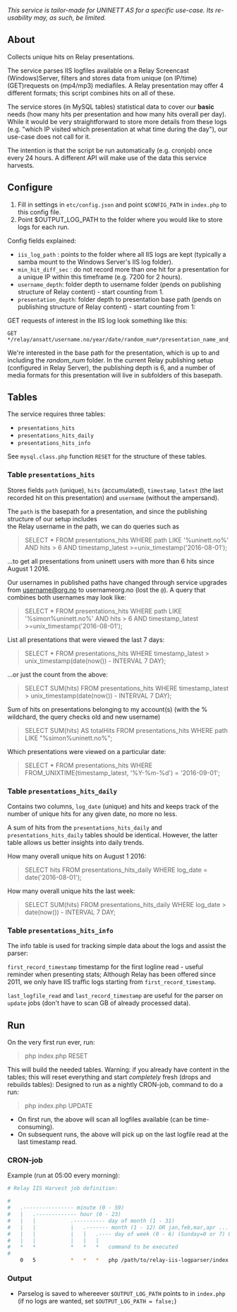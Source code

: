 _This service is tailor-made for UNINETT AS for a specific use-case. Its re-usability may, as such, be limited._

## About

Collects unique hits on Relay presentations. 

The service parses IIS logfiles available on a Relay Screencast (Windows)Server, filters and stores data from unique (on IP/time) (GET)requests on (mp4/mp3) mediafiles. 
A Relay presentation may offer 4 different formats; this script combines hits on all of these. 

The service stores (in MySQL tables) statistical data to cover our **basic** needs (how many hits per presentation and how many hits overall per day). 
While it would be very straightforward to store more details from these logs (e.g. "which IP visited which presentation at what time during the day"), 
our use-case does not call for it. 

The intention is that the script be run automatically (e.g. cronjob) once every 24 hours. A different API will make use of the data this service harvests.

## Configure

1. Fill in settings in `etc/config.json` and point `$CONFIG_PATH` in `index.php` to this config file.
2. Point $OUTPUT_LOG_PATH to the folder where you would like to store logs for each run.

Config fields explained:

- `iis_log_path` : points to the folder where all IIS logs are kept (typically a samba mount to the Windows Server's IIS log folder).    
- `min_hit_diff_sec` : do not record more than one hit for a presentation for a unique IP within this timeframe (e.g. 7200 for 2 hours).
- `username_depth`: folder depth to username folder (pends on publishing structure of Relay content) - start counting from 1.
- `presentation_depth`: folder depth to presentation base path (pends on publishing structure of Relay content) - start counting from 1:

GET requests of interest in the IIS log look something like this:

    GET */relay/ansatt/username.no/year/date/random_num*/presentation_name_and_quality/media/video.mp4

We're interested in the base path for the presentation, which is up to and including the *random_num* folder. 
In the current Relay publishing setup (configured in Relay Server), the publishing depth is 6, and a number of 
media formats for this presentation will live in subfolders of this basepath.

## Tables

The service requires three tables:

- `presentations_hits`
- `presentations_hits_daily`
- `presentations_hits_info`

See `mysql.class.php` function `RESET` for the structure of these tables. 

### Table `presentations_hits`

Stores fields `path` (unique), `hits` (accumulated), `timestamp_latest` (the last recorded hit on this presentation) and `username` (without the ampersand).

The `path` is the basepath for a presentation, and since the publishing structure of our setup includes  
the Relay username in the path, we can do queries such as
 
> SELECT * FROM presentations_hits WHERE path LIKE '%uninett.no%' AND hits > 6 AND timestamp_latest >=unix_timestamp('2016-08-01');

...to get all presentations from uninett users with more than 6 hits since August 1 2016.

Our usernames in published paths have changed through service upgrades from username@org.no to usernameorg.no (lost the `@`). 
A query that combines both usernames may look like:  

> SELECT * FROM presentations_hits WHERE path LIKE '%simon%uninett.no%' AND hits > 6 AND timestamp_latest >=unix_timestamp('2016-08-01');

List all presentations that were viewed the last 7 days:
> SELECT * FROM presentations_hits WHERE timestamp_latest > unix_timestamp(date(now()) - INTERVAL 7 DAY);

...or just the count from the above:

> SELECT SUM(hits) FROM presentations_hits WHERE timestamp_latest > unix_timestamp(date(now()) - INTERVAL 7 DAY);

Sum of hits on presentations belonging to my account(s) (with the % wildchard, the query checks old and new username)

> SELECT SUM(hits) AS totalHits FROM presentations_hits WHERE path LIKE "%simon%uninett.no%";

Which presentations were viewed on a particular date:

> SELECT * FROM presentations_hits WHERE FROM_UNIXTIME(timestamp_latest, '%Y-%m-%d') = '2016-09-01';
    
### Table `presentations_hits_daily`

Contains two columns, `log_date` (unique) and hits and keeps track of the number of unique hits for any given date, no more no less.
 
A sum of hits from the `presentations_hits_daily` and `presentations_hits_daily` tables should be identical. 
However, the latter table allows us better insights into daily trends.

How many overall unique hits on August 1 2016:

> SELECT hits FROM presentations_hits_daily WHERE log_date = date('2016-08-01');

How many overall unique hits the last week:

> SELECT SUM(hits) FROM presentations_hits_daily WHERE log_date > date(now()) - INTERVAL 7 DAY;
 
### Table `presentations_hits_info`

The info table is used for tracking simple data about the logs and assist the parser:

`first_record_timestamp` timestamp for the first logline read - useful reminder when presenting stats; Although Relay has been offered since 2011, 
we only have IIS traffic logs starting from `first_record_timestamp`.
 
`last_logfile_read` and `last_record_timestamp` are useful for the parser on `update` jobs (don't have to scan GB of already processed data). 

## Run

On the very first run ever, run: 

> php index.php RESET 

This will build the needed tables. Warning: if you already have content in the tables; this will reset everything and start *completely* fresh (drops and rebuilds tables):
Designed to run as a nightly CRON-job, command to do a run:

> php index.php UPDATE 

- On first run, the above will scan all logfiles available (can be time-consuming). 
- On subsequent runs, the above will pick up on the last logfile read at the last timestamp read.  

### CRON-job

Example (run at 05:00 every morning): 

```sh
# Relay IIS Harvest job definition:

#
# 	.---------------- minute (0 - 59)
# 	|  	.------------- hour (0 - 23)
# 	|  	|  			.---------- day of month (1 - 31)
# 	|  	|  			|  	.------- month (1 - 12) OR jan,feb,mar,apr ...
# 	|  	|  			|  	|  	.---- day of week (0 - 6) (Sunday=0 or 7) OR sun,mon,tue,wed,thu,fri,sat
# 	|  	|  			|  	|  	|
# 	*  	*  			*  	*  	* 	command to be executed
#
    0   5           *   *   *   php /path/to/relay-iis-logparser/index.php update | mail -s "Relay IIS Nightly Harvest Report" "email_user@uninett.no"
```

### Output

- Parselog is saved to whereever `$OUTPUT_LOG_PATH` points to in `index.php` (if no logs are wanted, set `$OUTPUT_LOG_PATH = false;`)
